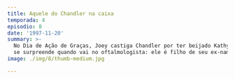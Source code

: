```yaml
---
title: Aquele do Chandler na caixa
temporada: 4
episodio: 8
date: '1997-11-20'
summary: >-
  No Dia de Ação de Graças, Joey castiga Chandler por ter beijado Kathy. Monica
  se surpreende quando vai no oftalmologista: ele é filho de seu ex-namorado.
image: ./img/8/thumb-medium.jpg

---
```

